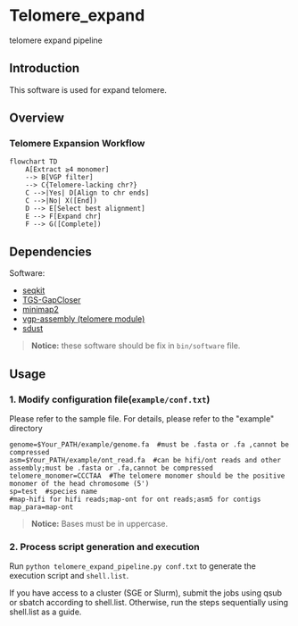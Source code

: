 # Telomere_expand
telomere expand pipeline
## Introduction

This software is used for expand telomere.

## Overview
### Telomere Expansion Workflow

```mermaid
flowchart TD
    A[Extract ≥4 monomer] 
    --> B[VGP filter]
    --> C{Telomere-lacking chr?}
    C -->|Yes| D[Align to chr ends]
    C -->|No| X([End])
    D --> E[Select best alignment]
    E --> F[Expand chr]
    F --> G([Complete])
```


## Dependencies

Software:

- [seqkit](https://bioinf.shenwei.me/seqkit/)
- [TGS-GapCloser](https://github.com/BGI-Qingdao/TGS-GapCloser)
- [minimap2](https://github.com/lh3/minimap2)
- [vgp-assembly (telomere module)](https://github.com/VGP/vgp-assembly/tree/master/pipeline/telomere)
- [sdust](https://github.com/lh3/sdust)

> **Notice:** these software should be fix in `bin/software` file.

## Usage

### 1. Modify configuration file(`example/conf.txt`)

Please refer to the sample file. For details, please refer to the "example" directory
```
genome=$Your_PATH/example/genome.fa  #must be .fasta or .fa ,cannot be compressed
asm=$Your_PATH/example/ont_read.fa  #can be hifi/ont reads and other assembly;must be .fasta or .fa,cannot be compressed
telomere_monomer=CCCTAA  #The telomere monomer should be the positive monomer of the head chromosome (5')
sp=test  #species name
#map-hifi for hifi reads;map-ont for ont reads;asm5 for contigs
map_para=map-ont  
```
> **Notice:** Bases must be in uppercase.

### 2. Process script generation and execution

Run `python telomere_expand_pipeline.py conf.txt` to generate the execution script and `shell.list`.

If you have access to a cluster (SGE or Slurm), submit the jobs using qsub or sbatch according to shell.list. Otherwise, run the steps sequentially using shell.list as a guide.
